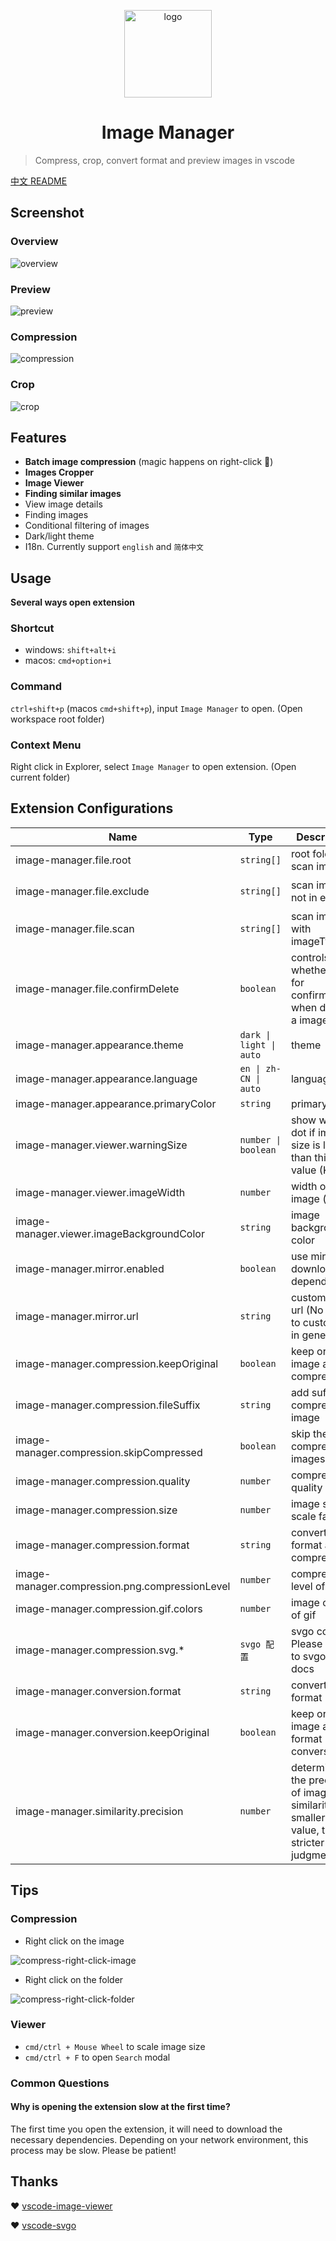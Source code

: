 <p align='center'>
  <a href='https://github.com/hemengke1997/vscode-image-manager' target="_blank" rel='noopener noreferrer'>
    <img width='140' src='./assets/logo.png' alt='logo' />
  </a>
</p>

<h1 align='center'>Image Manager</h1>

> Compress, crop, convert format and preview images in vscode

[中文 README](./README.md)

## Screenshot

### Overview

![overview](./screenshots/overview.png)

### Preview
![preview](./screenshots/preview.png)

### Compression
![compression](./screenshots/compression.png)

### Crop
![crop](./screenshots/crop.png)


## Features

- **Batch image compression** (magic happens on right-click 🤩)
- **Images Cropper**
- **Image Viewer**
- **Finding similar images**
- View image details
- Finding images
- Conditional filtering of images
- Dark/light theme
- I18n. Currently support `english` and `简体中文`


## Usage

**Several ways open extension**

### Shortcut

- windows: `shift+alt+i`
- macos: `cmd+option+i`


### Command

`ctrl+shift+p` (macos `cmd+shift+p`), input `Image Manager` to open. (Open workspace root folder)

### Context Menu

Right click in Explorer, select `Image Manager` to open extension. (Open current folder)


## Extension Configurations


| Name                                           | Type                    | Description                                                                                     | Default value                                                                                                                |
| ---------------------------------------------- | ----------------------- | ----------------------------------------------------------------------------------------------- | ---------------------------------------------------------------------------------------------------------------------------- |
| image-manager.file.root                        | `string[]`              | root folder to scan images                                                                      | current workspace                                                                                                            |
| image-manager.file.exclude                     | `string[]`              | scan images not in exclude                                                                      | `['**/node_modules/**','**/.git/**',`<br>`'**/dist/**','**/coverage/**','**/.next/**',`<br/>`'**/.nuxt/**','**/.vercel/**']` |
| image-manager.file.scan                        | `string[]`              | scan images with imageType                                                                      | `['svg','png','jpeg','jpg',`<br/>`'ico','gif','webp','bmp',`<br/>`'tif','tiff','apng','avif']`                               |
| image-manager.file.confirmDelete               | `boolean`               | controls whether ask for confirmation when deleting a image                                     | true                                                                                                                         |
| image-manager.appearance.theme                 | `dark \| light \| auto` | theme                                                                                           | `auto`                                                                                                                       |
| image-manager.appearance.language              | `en \| zh-CN \| auto`   | language                                                                                        | `auto`                                                                                                                       |
| image-manager.appearance.primaryColor          | `string`                | primary color                                                                                   | undefined                                                                                                                    |
| image-manager.viewer.warningSize               | `number \| boolean`     | show warning dot if image size is larger than this value (KB)                                   | 1024                                                                                                                         |
| image-manager.viewer.imageWidth                | `number`                | width of image (px)                                                                             | 100                                                                                                                          |
| image-manager.viewer.imageBackgroundColor      | `string`                | image background color                                                                          | `#1a1a1a`                                                                                                                    |
| image-manager.mirror.enabled                   | `boolean`               | use mirror for downloading dependencies                                                         | false                                                                                                                        |
| image-manager.mirror.url                       | `string`                | custom mirror url (No need to custom this in general)                                           | undefined                                                                                                                    |
| image-manager.compression.keepOriginal         | `boolean`               | keep original image after compression                                                           | false                                                                                                                        |
| image-manager.compression.fileSuffix           | `string`                | add suffix to compressed image                                                                  | `.min`                                                                                                                       |
| image-manager.compression.skipCompressed       | `boolean`               | skip the compressed images                                                                      | true                                                                                                                         |
| image-manager.compression.quality              | `number`                | compression quality                                                                             | -                                                                                                                            |
| image-manager.compression.size                 | `number`                | image size (x scale factor)                                                                     | 1                                                                                                                            |
| image-manager.compression.format               | `string`                | convert format after compression                                                                | ''                                                                                                                           |
| image-manager.compression.png.compressionLevel | `number`                | compression level of png                                                                        | 9                                                                                                                            |
| image-manager.compression.gif.colors           | `number`                | image colors of gif                                                                             | 256                                                                                                                          |
| image-manager.compression.svg.*                | `svgo 配置`             | svgo config. Please refer to svgo offical docs                                                  | -                                                                                                                            |
| image-manager.conversion.format                | `string`                | convert format                                                                                  | ''                                                                                                                           |
| image-manager.conversion.keepOriginal          | `boolean`               | keep original image after format conversion                                                     | false                                                                                                                        |
| image-manager.similarity.precision             | `number`                | determining the precision of image similarity. The smaller the value, the stricter the judgment | 10                                                                                                                           |


## Tips

### Compression

- Right click on the image

![compress-right-click-image](./screenshots/compress-1.png)

- Right click on the folder

![compress-right-click-folder](./screenshots/compress-2.png)


### Viewer

- `cmd/ctrl + Mouse Wheel` to scale image size
- `cmd/ctrl + F` to open `Search` modal

### Common Questions

#### Why is opening the extension slow at the first time?

The first time you open the extension, it will need to download the necessary dependencies. Depending on your network environment, this process may be slow. Please be patient!


## Thanks

❤️ [vscode-image-viewer](https://github.com/ZhangJian1713/vscode-image-viewer)

❤️ [vscode-svgo](https://github.com/1000ch/vscode-svgo)
